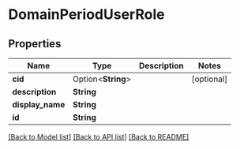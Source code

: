# DomainPeriodUserRole

## Properties

Name | Type | Description | Notes
------------ | ------------- | ------------- | -------------
**cid** | Option<**String**> |  | [optional]
**description** | **String** |  |
**display_name** | **String** |  |
**id** | **String** |  |

[[Back to Model list]](./README.md#documentation-for-models) [[Back to API list]](./README.md#documentation-for-api-endpoints) [[Back to README]](../README.md)
